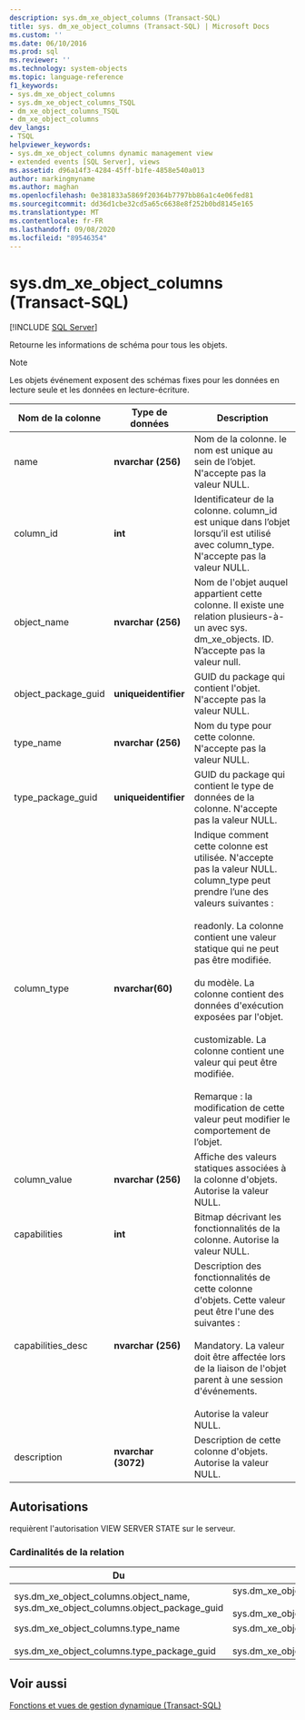 ```yaml
---
description: sys.dm_xe_object_columns (Transact-SQL)
title: sys. dm_xe_object_columns (Transact-SQL) | Microsoft Docs
ms.custom: ''
ms.date: 06/10/2016
ms.prod: sql
ms.reviewer: ''
ms.technology: system-objects
ms.topic: language-reference
f1_keywords:
- sys.dm_xe_object_columns
- sys.dm_xe_object_columns_TSQL
- dm_xe_object_columns_TSQL
- dm_xe_object_columns
dev_langs:
- TSQL
helpviewer_keywords:
- sys.dm_xe_object_columns dynamic management view
- extended events [SQL Server], views
ms.assetid: d96a14f3-4284-45ff-b1fe-4858e540a013
author: markingmyname
ms.author: maghan
ms.openlocfilehash: 0e381833a5869f20364b7797bb86a1c4e06fed81
ms.sourcegitcommit: dd36d1cbe32cd5a65c6638e8f252b0bd8145e165
ms.translationtype: MT
ms.contentlocale: fr-FR
ms.lasthandoff: 09/08/2020
ms.locfileid: "89546354"
---
```

# <a name="sysdm_xe_object_columns-transact-sql"></a>sys.dm_xe_object_columns (Transact-SQL)
[!INCLUDE [SQL Server](../../includes/applies-to-version/sqlserver.md)]

  Retourne les informations de schéma pour tous les objets.  
  
> [!NOTE]  
>  Les objets événement exposent des schémas fixes pour les données en lecture seule et les données en lecture-écriture.  
  
|Nom de la colonne|Type de données|Description|  
|-----------------|---------------|-----------------|  
|name|**nvarchar (256)**|Nom de la colonne. le nom est unique au sein de l’objet. N'accepte pas la valeur NULL.|  
|column_id|**int**|Identificateur de la colonne. column_id est unique dans l’objet lorsqu’il est utilisé avec column_type. N'accepte pas la valeur NULL.|  
|object_name|**nvarchar (256)**|Nom de l'objet auquel appartient cette colonne. Il existe une relation plusieurs-à-un avec sys. dm_xe_objects. ID. N’accepte pas la valeur null.|  
|object_package_guid|**uniqueidentifier**|GUID du package qui contient l'objet. N'accepte pas la valeur NULL.|  
|type_name|**nvarchar (256)**|Nom du type pour cette colonne. N'accepte pas la valeur NULL.|  
|type_package_guid|**uniqueidentifier**|GUID du package qui contient le type de données de la colonne. N'accepte pas la valeur NULL.|  
|column_type|**nvarchar(60)**|Indique comment cette colonne est utilisée. N'accepte pas la valeur NULL. column_type peut prendre l’une des valeurs suivantes :<br /><br /> readonly. La colonne contient une valeur statique qui ne peut pas être modifiée.<br /><br /> du modèle. La colonne contient des données d'exécution exposées par l'objet.<br /><br /> customizable. La colonne contient une valeur qui peut être modifiée.<br /><br /> Remarque : la modification de cette valeur peut modifier le comportement de l’objet.|  
|column_value|**nvarchar (256)**|Affiche des valeurs statiques associées à la colonne d'objets. Autorise la valeur NULL.|  
|capabilities|**int**|Bitmap décrivant les fonctionnalités de la colonne. Autorise la valeur NULL.|  
|capabilities_desc|**nvarchar (256)**|Description des fonctionnalités de cette colonne d'objets. Cette valeur peut être l'une des suivantes :<br /><br /> Mandatory. La valeur doit être affectée lors de la liaison de l'objet parent à une session d'événements.<br /><br /> Autorise la valeur NULL.|  
|description|**nvarchar (3072)**|Description de cette colonne d'objets. Autorise la valeur NULL.|  
  
## <a name="permissions"></a>Autorisations  
 requièrent l'autorisation VIEW SERVER STATE sur le serveur.  
  
### <a name="relationship-cardinalities"></a>Cardinalités de la relation  
  
|Du|À|Relation|  
|----------|--------|------------------|  
|sys.dm_xe_object_columns.object_name, sys.dm_xe_object_columns.object_package_guid|sys.dm_xe_objects.name,<br /><br /> sys.dm_xe_objects.package_guid|Plusieurs-à-un|  
|sys.dm_xe_object_columns.type_name<br /><br /> sys.dm_xe_object_columns.type_package_guid|sys.dm_xe_objects.name<br /><br /> sys.dm_xe_objects.package_guid|Plusieurs-à-un|  
  
## <a name="see-also"></a>Voir aussi  
 [Fonctions et vues de gestion dynamique &#40;Transact-SQL&#41;](~/relational-databases/system-dynamic-management-views/system-dynamic-management-views.md)  
  
  


